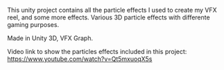 This unity project contains all the particle effects I used to create my VFX reel, and some more effects. Various 3D particle effects with differente gaming purposes.

Made in Unity 3D, VFX Graph.

Video link to show the particles effects included in this project: https://www.youtube.com/watch?v=Qt5mxuoqX5s
